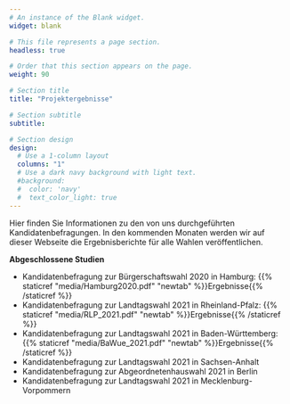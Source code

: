 ```yaml
---
# An instance of the Blank widget.
widget: blank

# This file represents a page section.
headless: true

# Order that this section appears on the page.
weight: 90

# Section title
title: "Projektergebnisse"

# Section subtitle
subtitle:

# Section design
design:
  # Use a 1-column layout
  columns: "1"
  # Use a dark navy background with light text.
  #background:
  #  color: 'navy'
  #  text_color_light: true
---
```


Hier finden Sie Informationen zu den von uns durchgeführten Kandidatenbefragungen. In den kommenden Monaten werden wir auf dieser Webseite die Ergebnisberichte für alle Wahlen veröffentlichen.

**Abgeschlossene Studien**

* Kandidatenbefragung zur Bürgerschaftswahl 2020 in Hamburg: {{% staticref "media/Hamburg2020.pdf" "newtab" %}}Ergebnisse{{% /staticref %}}
* Kandidatenbefragung zur Landtagswahl 2021 in Rheinland-Pfalz: {{% staticref "media/RLP_2021.pdf" "newtab" %}}Ergebnisse{{% /staticref %}}
* Kandidatenbefragung zur Landtagswahl 2021 in Baden-Württemberg: {{% staticref "media/BaWue_2021.pdf" "newtab" %}}Ergebnisse{{% /staticref %}}
* Kandidatenbefragung zur Landtagswahl 2021 in Sachsen-Anhalt
* Kandidatenbefragung zur Abgeordnetenhauswahl 2021 in Berlin
* Kandidatenbefragung zur Landtagswahl 2021 in Mecklenburg-Vorpommern

